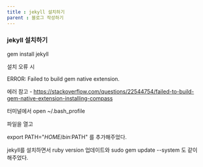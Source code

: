 ```yaml
---
title : jekyll 설치하기
parent : 블로그 작성하기
---
```


### jekyll 설치하기

gem install jekyll 

설치 오류 시 

ERROR: Failed to build gem native extension.

에러 참고 - <https://stackoverflow.com/questions/22544754/failed-to-build-gem-native-extension-installing-compass>

터미널에서 open ~/.bash_profile

파일을 열고

export PATH="$HOME/bin:$PATH"
를 추가해주었다.

jekyll를 설치하면서 ruby version 업데이트와 sudo gem update --system 도 같이 해주었다.
